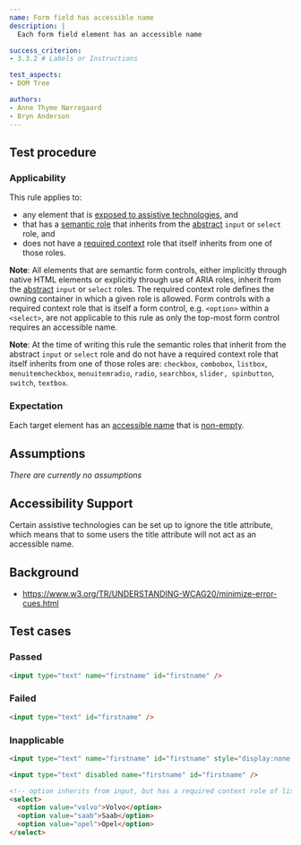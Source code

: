 ```yaml
---
name: Form field has accessible name
description: |
  Each form field element has an accessible name

success_criterion:
- 3.3.2 # Labels or Instructions

test_aspects:
- DOM Tree

authors:
- Anne Thyme Nørregaard
- Bryn Anderson
---
```


## Test procedure

### Applicability

This rule applies to:
- any element that is [exposed to assistive technologies](#exposed-to-assistive-technologies), and
- that has a [semantic role](#semantic-role) that inherits from the [abstract](https://www.w3.org/TR/wai-aria/#abstract_roles) `input` or `select` role, and 
- does not have a [required context](https://www.w3.org/TR/wai-aria/#scope) role that itself inherits from one of those roles.

**Note**: All elements that are semantic form controls, either implicitly through native HTML elements or explicitly through use of ARIA roles, inherit from the [abstract](https://www.w3.org/TR/wai-aria/#abstract_roles) `input` or `select` roles. The required context role defines the owning container in which a given role is allowed. Form controls with a required context role that is itself a form control, e.g. `<option>` within a `<select>`, are not applicable to this rule as only the top-most form control requires an accessible name.

**Note**: At the time of writing this rule the semantic roles that inherit from the abstract `input` or `select` role and do not have a required context role that itself inherits from one of those roles are: `checkbox`, `combobox`, `listbox`, `menuitemcheckbox`, `menuitemradio`, `radio`, `searchbox`, `slider, spinbutton`, `switch`, `textbox`.

### Expectation

Each target element has an [accessible name](#accessible-name) that is [non-empty](#non-empty).

## Assumptions

_There are currently no assumptions_

## Accessibility Support

Certain assistive technologies can be set up to ignore the title attribute, which means that to some users the title attribute will not act as an accessible name.

## Background

- https://www.w3.org/TR/UNDERSTANDING-WCAG20/minimize-error-cues.html

## Test cases

### Passed

```html
<input type="text" name="firstname" id="firstname" />
```

### Failed

```html
<input type="text" id="firstname" />
```

### Inapplicable 

```html
<input type="text" name="firstname" id="firstname" style="display:none;" />
```

```html
<input type="text" disabled name="firstname" id="firstname" />
```
 
```html
<!-- option inherits from input, but has a required context role of listbox which inherits from select. We should therefore not consider option as applicable. -->
<select>
  <option value="volvo">Volvo</option>
  <option value="saab">Saab</option>
  <option value="opel">Opel</option>
</select>
```
